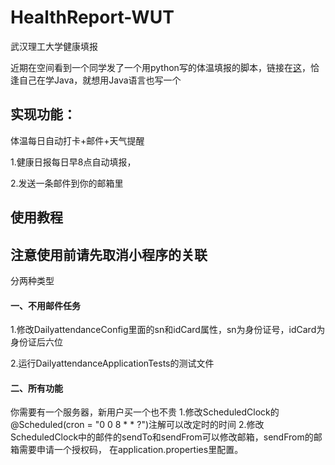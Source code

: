 # HealthReport-WUT
武汉理工大学健康填报

近期在空间看到一个同学发了一个用python写的体温填报的脚本，链接在[这](https://github.com/happy2h/Health-Report-WHUT)，恰逢自己在学Java，就想用Java语言也写一个

<h2>实现功能：</h2>
体温每日自动打卡+邮件+天气提醒
<p>1.健康日报每日早8点自动填报，
<p>2.发送一条邮件到你的邮箱里


<h2>使用教程</h2>
<h2>注意使用前请先取消小程序的关联</h2>
分两种类型
<h4>一、不用邮件任务</h4>
1.修改DailyattendanceConfig里面的sn和idCard属性，sn为身份证号，idCard为身份证后六位
<p>2.运行DailyattendanceApplicationTests的测试文件
<h4>二、所有功能</h4>
你需要有一个服务器，新用户买一个也不贵
1.修改ScheduledClock的@Scheduled(cron = "0 0 8 * * ?")注解可以改定时的时间
2.修改ScheduledClock中的邮件的sendTo和sendFrom可以修改邮箱，sendFrom的邮箱需要申请一个授权码，
在application.properties里配置。

